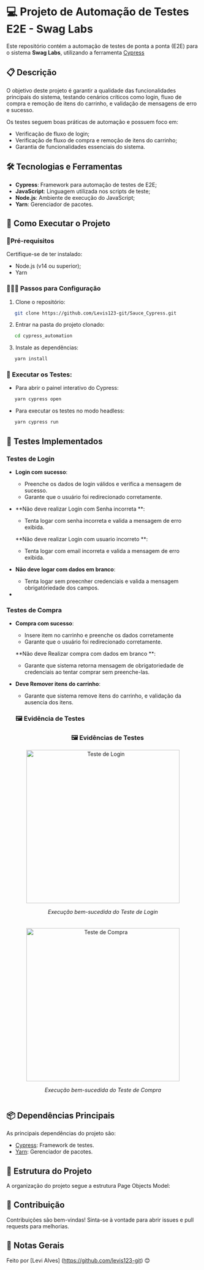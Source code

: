 # 💻 Projeto de Automação de Testes E2E - Swag Labs

Este repositório contém a automação de testes de ponta a ponta (E2E) para o sistema **Swag Labs**, utilizando a ferramenta [Cypress](https://www.cypress.io/)


## 📋 Descrição

O objetivo deste projeto é garantir a qualidade das funcionalidades principais do sistema, testando cenários críticos como login, fluxo de compra e remoção de itens do carrinho, e validação de mensagens de erro e sucesso.

Os testes seguem boas práticas de automação e possuem foco em:

- Verificação de fluxo de login;
- Verificação de fluxo de compra e remoção de itens do carrinho;
- Garantia de funcionalidades essenciais do sistema.

## 🛠️ Tecnologias e Ferramentas

- **Cypress**: Framework para automação de testes de E2E;
- **JavaScript**: Linguagem utilizada nos scripts de teste;
- **Node.js**: Ambiente de execução do JavaScript;
- **Yarn**: Gerenciador de pacotes.


## 🚀 Como Executar o Projeto

###  📌Pré-requisitos

Certifique-se de ter instalado:

- Node.js (v14 ou superior);
- Yarn 

### 👨🏻‍💻 Passos para Configuração

 1. Clone o repositório:
 ```bash
	git clone https://github.com/Levis123-git/Sauce_Cypress.git
```
 2. Entrar na pasta do projeto clonado:
 ```bash
	cd cypress_automation
```
3. Instale as dependências:
 ```bash
	yarn install
```

### 🤖 Executar os Testes:

-  Para abrir o painel interativo do Cypress:
 ```bash
	yarn cypress open
```

-  Para executar os testes no modo headless:
 ```bash
	yarn cypress run
```


## 🧪 Testes Implementados

### Testes de Login

-   **Login com sucesso**:
	-  Preenche os dados de login válidos e verifica a mensagem de sucesso.
	-  Garante que o usuário foi redirecionado corretamente.
        
-   **Não deve realizar Login com Senha incorreta **:    
	-  Tenta logar com senha incorreta e valida a mensagem de erro exibida.

	**Não deve realizar Login com usuario incorreto **:    
	-  Tenta logar com email incorreta e valida a mensagem de erro exibida.
      
-   **Não deve logar com dados em branco**:
	 - Tenta logar sem preecnher credenciais e valida a mensagem obrigatóriedade dos campos.
  - 
### Testes de Compra

-   **Compra com sucesso**:
	-  Insere item no carrinho e preenche os dados corretamente
	-  Garante que o usuário foi redirecionado corretamente.
        
  	**Não deve Realizar compra com dados em branco **:    
	-  Garante que sistema retorna mensagem de obrigatoriedade de credenciais ao tentar comprar sem preenche-las.
      
-   **Deve Remover itens do carrinho**:
	 - Garante que sistema remove itens do carrinho, e validação da ausencia dos itens.
       
			  
    
   
    
    ### 🖼️ Evidência de Testes

    <h3 align="center">🖼️ Evidências de Testes</h3>

<div align="center" style="display: flex; gap: 20px; justify-content: center; flex-wrap: wrap;">

  <div style="display: inline-block; text-align: center;">
    <img src="[https://github.com/user-attachments/assets/178955690/452812845-ac4ee76b-9c73-42cd-ba12-ff31d410b9ec.png](https://private-user-images.githubusercontent.com/178955690/452812845-ac4ee76b-9c73-42cd-ba12-ff31d410b9ec.png?jwt=eyJhbGciOiJIUzI1NiIsInR5cCI6IkpXVCJ9.eyJpc3MiOiJnaXRodWIuY29tIiwiYXVkIjoicmF3LmdpdGh1YnVzZXJjb250ZW50LmNvbSIsImtleSI6ImtleTUiLCJleHAiOjE3NDk0MTA1NTUsIm5iZiI6MTc0OTQxMDI1NSwicGF0aCI6Ii8xNzg5NTU2OTAvNDUyODEyODQ1LWFjNGVlNzZiLTljNzMtNDJjZC1iYTEyLWZmMzFkNDEwYjllYy5wbmc_WC1BbXotQWxnb3JpdGhtPUFXUzQtSE1BQy1TSEEyNTYmWC1BbXotQ3JlZGVudGlhbD1BS0lBVkNPRFlMU0E1M1BRSzRaQSUyRjIwMjUwNjA4JTJGdXMtZWFzdC0xJTJGczMlMkZhd3M0X3JlcXVlc3QmWC1BbXotRGF0ZT0yMDI1MDYwOFQxOTE3MzVaJlgtQW16LUV4cGlyZXM9MzAwJlgtQW16LVNpZ25hdHVyZT0zZGY3MjE0MzE0NjU0ZDNhNGNlN2RlY2RiNDQzOTgwYTI5NTE0ZTk4M2NmNTE5MDEyMGQxOTczYTNjMmZkZTlhJlgtQW16LVNpZ25lZEhlYWRlcnM9aG9zdCJ9.bxRtEQocEF9M0pIhdjHD6p4zlcoWJC4VBj5FUBLbeEY)" alt="Teste de Login" width="400">
    <p><em>Execução bem-sucedida do Teste de Login</em></p>
  </div>

  <div style="display: inline-block; text-align: center;">
    <img src="[https://github.com/user-attachments/assets/178955690/452812876-ca416ef4-fbbb-4f53-83ce-562b83329649.png](https://private-user-images.githubusercontent.com/178955690/452812876-ca416ef4-fbbb-4f53-83ce-562b83329649.png?jwt=eyJhbGciOiJIUzI1NiIsInR5cCI6IkpXVCJ9.eyJpc3MiOiJnaXRodWIuY29tIiwiYXVkIjoicmF3LmdpdGh1YnVzZXJjb250ZW50LmNvbSIsImtleSI6ImtleTUiLCJleHAiOjE3NDk0MTA1MDEsIm5iZiI6MTc0OTQxMDIwMSwicGF0aCI6Ii8xNzg5NTU2OTAvNDUyODEyODc2LWNhNDE2ZWY0LWZiYmItNGY1My04M2NlLTU2MmI4MzMyOTY0OS5wbmc_WC1BbXotQWxnb3JpdGhtPUFXUzQtSE1BQy1TSEEyNTYmWC1BbXotQ3JlZGVudGlhbD1BS0lBVkNPRFlMU0E1M1BRSzRaQSUyRjIwMjUwNjA4JTJGdXMtZWFzdC0xJTJGczMlMkZhd3M0X3JlcXVlc3QmWC1BbXotRGF0ZT0yMDI1MDYwOFQxOTE2NDFaJlgtQW16LUV4cGlyZXM9MzAwJlgtQW16LVNpZ25hdHVyZT05M2M5NzMxMjMyMmRiNjYzOTc2NGJlMjFkMjA2OWJlMTc0ZmUyMGVlMTIyNGFkYjBmNWI5OGRhZmM5MGE1MWQwJlgtQW16LVNpZ25lZEhlYWRlcnM9aG9zdCJ9.NruDvUdA6VxvyDFMHen3GFDXrTkQi5c2KUqhGisDQPw)" alt="Teste de Compra" width="400">
    <p><em>Execução bem-sucedida do Teste de Compra</em></p>
  </div>

</div>


## 📦 Dependências Principais

As principais dependências do projeto são:

-   [Cypress](https://www.cypress.io/): Framework de testes.
-   [Yarn](https://yarnpkg.com/): Gerenciador de pacotes.



##  📂 Estrutura do Projeto

A organização do projeto segue a estrutura Page Objects Model:


##  🚀 Contribuição

Contribuições são bem-vindas! Sinta-se à vontade para abrir issues e pull requests para melhorias.

## 📌 Notas Gerais
Feito por [Levi Alves] (https://github.com/levis123-git) 😊





